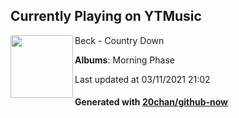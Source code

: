 ## Currently Playing on YTMusic

[<img align="left" width="100" src="https://lh3.googleusercontent.com/aIYnooOgxTKPLd3KuATaK-MVCW2sI5jKmO24INE7b3s9848x10T7ZAmM9K4yhwr9Xv3FuMWPOGX2dX7v9g">](https://music.youtube.com/watch?v=9wOl71nzdH4)

Beck - Country Down

**Albums**: Morning Phase

Last updated at 03/11/2021 21:02

#### Generated with [20chan/github-now](https://github.com/20chan/github-now)


<!--
**20chan/20chan** is a ✨ _special_ ✨ repository because its `README.md` (this file) appears on your GitHub profile.

Here are some ideas to get you started:

- 🔭 I’m currently working on ...
- 🌱 I’m currently learning ...
- 👯 I’m looking to collaborate on ...
- 🤔 I’m looking for help with ...
- 💬 Ask me about ...
- 📫 How to reach me: ...
- 😄 Pronouns: ...
- ⚡ Fun fact: ...
-->

